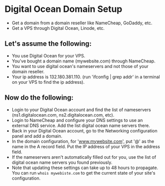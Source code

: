 # Digital Ocean Domain Setup

+ Get a domain from a domain reseller like NameCheap, GoDaddy, etc.
+ Get a VPS through Digital Ocean, Linode, etc.

## Let's assume the following:

+ You use Digital Ocean for your VPS.
+ You've bought a domain name (mywebsite.com) through NameCheap.
+ You want to use digital ocean's nameservers and not those of your domain reseller. 
+ Your ip address is 132.180.381.110. (run 'ifconfig | grep addr' in a terminal on your VPS to find the ip address).

## Now do the following: 

+ Login to your Digital Ocean account and find the list of nameservers (ns1.digitalocean.com, ns2.digitalocean.com, etc).
+ Login to NameCheap and configure your DNS settings to use an external DNS service. Add the list digital ocean name servers there.
+ Back in your Digital Ocean account, go to the Networking configuration panel and add a domain.
+ In the domain configuration, for 'www.mywebsite.com', put '@' as the name in the A record field. Put the IP address of your VPS in the address field.
+ If the nameservers aren't automatically filled out for you, use the list of digital ocean name servers you found previously.
+ Note that updating these settings can take up to 48 hours to propagate.  You can run `whois mywebiste.com` to get the current state of your site's configuration.
